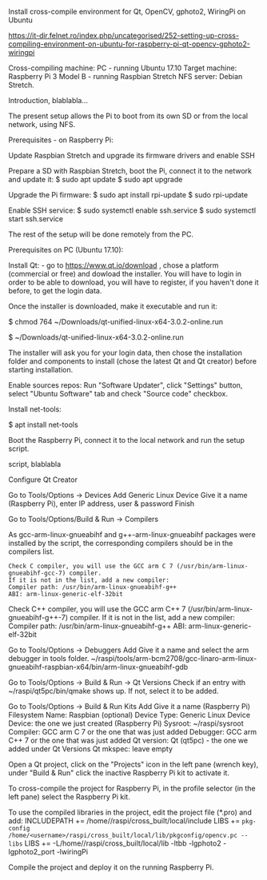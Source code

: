 Install cross-compile environment for Qt, OpenCV, gphoto2, WiringPi on Ubuntu

https://it-dir.felnet.ro/index.php/uncategorised/252-setting-up-cross-compiling-environment-on-ubuntu-for-raspberry-pi-qt-opencv-gphoto2-wiringpi

Cross-compiling machine: PC - running Ubuntu 17.10
Target machine: Raspberry Pi 3 Model B - running Raspbian Stretch
NFS server: Debian Stretch.

Introduction, blablabla...


The present setup allows the Pi to boot from its own SD or from the local network, using NFS.

Prerequisites - on Raspberry Pi:

Update Raspbian Stretch and upgrade its firmware drivers and enable SSH

Prepare a SD with Raspbian Stretch, boot the Pi, connect it to the network  and update it:
$ sudo apt update
$ sudo apt upgrade

Upgrade the Pi firmware:
$ sudo apt install rpi-update
$ sudo rpi-update

Enable SSH service:
$ sudo systemctl enable ssh.service
$ sudo systemctl start ssh.service

The rest of the setup will be done remotely from the PC.


Prerequisites on PC (Ubuntu 17.10):

Install Qt: - go to https://www.qt.io/download , chose a platform (commercial or free) and dowload the installer. You will have to login in order to be able to download, you will have to register, if you haven't done it before, to get the login data.

Once the installer is downloaded, make it executable and run it:

$ chmod 764 ~/Downloads/qt-unified-linux-x64-3.0.2-online.run

$ ~/Downloads/qt-unified-linux-x64-3.0.2-online.run

The installer will ask you for your login data, then chose the installation folder and components to install (chose the latest Qt and Qt creator) before starting installation.

Enable sources repos: Run "Software Updater", click "Settings" button, select "Ubuntu Software" tab and check "Source code" checkbox.

Install net-tools:

$ apt install net-tools

Boot the Raspberry Pi, connect it to the local network and run the setup script.

script, blablabla

 

Configure Qt Creator

Go to Tools/Options -> Devices
  Add
    Generic Linux Device
    Give it a name (Raspberry Pi), enter IP address, user & password
    Finish

Go to Tools/Options/Build & Run -> Compilers

   As gcc-arm-linux-gnueabihf and g++-arm-linux-gnueabihf packages were installed by the script,
the corresponding compilers should be in the compilers list.
   
    Check C compiler, you will use the GCC arm C 7 (/usr/bin/arm-linux-gnueabihf-gcc-7) compiler.
    If it is not in the list, add a new compiler:
    Compiler path: /usr/bin/arm-linux-gnueabihf-g++
    ABI: arm-linux-generic-elf-32bit

  Check C++ compiler, you will use the GCC arm C++ 7 (/usr/bin/arm-linux-gnueabihf-g++-7) compiler.
    If it is not in the list, add a new compiler:
    Compiler path: /usr/bin/arm-linux-gnueabihf-g++
    ABI: arm-linux-generic-elf-32bit

Go to Tools/Options -> Debuggers
  Add
    Give it a name and select the arm debugger in tools folder.
    ~/raspi/tools/arm-bcm2708/gcc-linaro-arm-linux-gnueabihf-raspbian-x64/bin/arm-linux-gnueabihf-gdb

Go to Tools/Options -> Build & Run -> Qt Versions
  Check if an entry with ~/raspi/qt5pc/bin/qmake shows up. If not, select it to be added.

  
Go to Tools/Options -> Build & Run
  Kits
    Add
      Give it a name (Raspberry Pi)
      Filesystem Name: Raspbian (optional)
      Device Type: Generic Linux Device
      Device: the one we just created (Raspberry Pi)
      Sysroot: ~/raspi/sysroot
      Compiler: GCC arm C 7 or the one that was just added
      Debugger: GCC arm C++ 7 or the one that was just added
      Qt version: Qt <version> (qt5pc) - the one we added under Qt Versions
      Qt mkspec: leave empty

 

Open a Qt project, click on the "Projects" icon in the left pane (wrench key), under "Build & Run" click the inactive Raspberry Pi kit to activate it.

 

To cross-compile the project for Raspberry Pi, in the profile selector (in the left pane) select the Raspberry Pi kit.

 

To use the compiled libraries in the project, edit the project file (*.pro) and add:
INCLUDEPATH += /home/<username>/raspi/cross_built/local/include
LIBS += `pkg-config /home/<username>/raspi/cross_built/local/lib/pkgconfig/opencv.pc --libs`
LIBS += -L/home/<username>/raspi/cross_built/local/lib -ltbb -lgphoto2 -lgphoto2_port -lwiringPi

 

 Compile the project and deploy it on the running Raspberry Pi.



 

